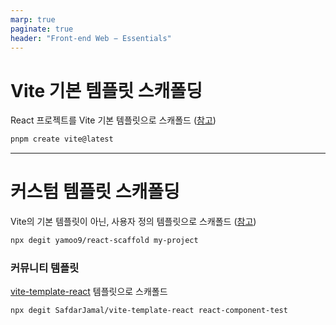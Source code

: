 ```yaml
---
marp: true
paginate: true
header: "Front-end Web − Essentials"
---
```


# Vite 기본 템플릿 스캐폴딩

React 프로젝트를 Vite 기본 템플릿으로 스캐폴드 ([참고](https://ko.vitejs.dev/guide/#scaffolding-your-first-vite-project))

```sh
pnpm create vite@latest
```

---

# 커스텀 템플릿 스캐폴딩

Vite의 기본 템플릿이 아닌, 사용자 정의 템플릿으로 스캐폴드 ([참고](https://github.com/vitejs/awesome-vite?tab=readme-ov-file#react))

```sh
npx degit yamoo9/react-scaffold my-project
```

### 커뮤니티 템플릿

[vite-template-react](https://github.com/SafdarJamal/vite-template-react/tree/feature/unit-testing) 템플릿으로 스캐폴드

```sh
npx degit SafdarJamal/vite-template-react react-component-test
```
